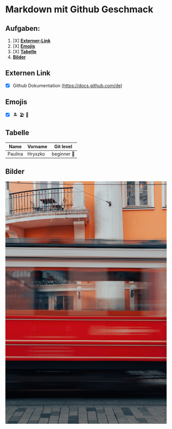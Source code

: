# Markdown mit Github Geschmack

## Aufgaben:
1. [X] [**Externer-Link**](#externer-link)
2. [X] [**Emojis**](#emojis)
3. [X] [**Tabelle**](#tabelle)
4. [**Bilder**](#bilder)


##  **Externen Link**
- [x] Github Dokumentation (https://docs.github.com/de)


## **Emojis**
- [x] :desert_island: :beach_umbrella: :face_with_head_bandage:


## **Tabelle** 
|Name|Vorname | Git level|
|----|----|----|
|Paulina |Hryszko| beginner :monocle_face:|


## **Bilder**
 
![Lost in the city](Image/pexels-ahmed-10768569.jpg)
